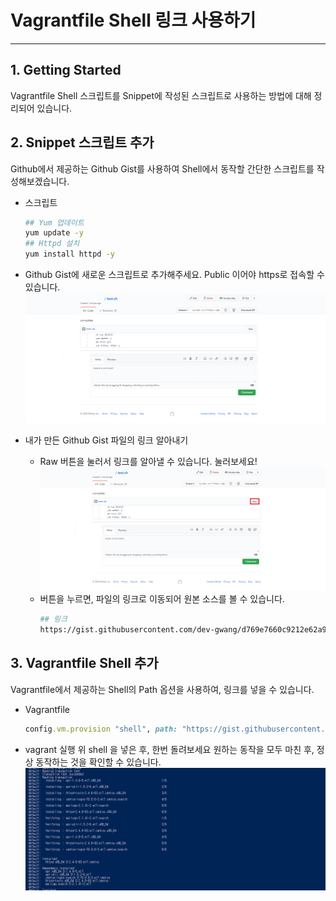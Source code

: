 # Vagrantfile Shell 링크 사용하기
   
* * *      

## **1. Getting Started**
Vagrantfile Shell 스크립트를 Snippet에 작성된 스크립트로 사용하는 방법에 대해 정리되어 있습니다.

## **2. Snippet 스크립트 추가**
Github에서 제공하는 Github Gist를 사용하여 Shell에서 동작할 간단한 스크립트를 작성해보겠습니다.

- 스크립트
    ``` bash
    ## Yum 업데이트
    yum update -y
    ## Httpd 설치
    yum install httpd -y
    ```

- Github Gist에 새로운 스크립트로 추가해주세요. Public 이어야 https로 접속할 수 있습니다.
    ![ex_screenshot](./assets//github_gist_1.png)

- 내가 만든 Github Gist 파일의 링크 알아내기
    - Raw 버튼을 눌러서 링크를 알아낼 수 있습니다. 눌러보세요!
    ![ex_screenshot](./assets//github_gist_2.png)
    - 버튼을 누르면, 파일의 링크로 이동되어 원본 소스를 볼 수 있습니다.
        ``` bash
        ## 링크
        https://gist.githubusercontent.com/dev-gwang/d769e7660c9212e62a97911cd214b8d2/raw/f43362189e3e1110c712ea667b370d84b96815e7/test.sh
        ```

## **3. Vagrantfile Shell 추가**
Vagrantfile에서 제공하는 Shell의 Path 옵션을 사용하여, 링크를 넣을 수 있습니다.

- Vagrantfile
    ``` ruby
    config.vm.provision "shell", path: "https://gist.githubusercontent.com/dev-gwang/d769e7660c9212e62a97911cd214b8d2/raw/f43362189e3e1110c712ea667b370d84b96815e7/test.sh"
    ```
    
- vagrant 실행
위 shell 을 넣은 후, 한번 돌려보세요 원하는 동작을 모두 마친 후, 정상 동작하는 것을 확인할 수 있습니다.
![ex_screenshot](./assets//github_gist_3.png)

